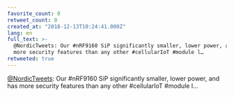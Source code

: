 ```yaml
---
favorite_count: 0
retweet_count: 0
created_at: "2018-12-13T10:24:41.000Z"
lang: en
full_text: >-
  @NordicTweets: Our #nRF9160 SiP significantly smaller, lower power, and has
  more security features than any other #cellularIoT #module l…
retweeted: true
---
```


[@NordicTweets](https://twitter.com/NordicTweets): Our #nRF9160 SiP
significantly smaller, lower power, and has more security features than any
other #cellularIoT #module l…
